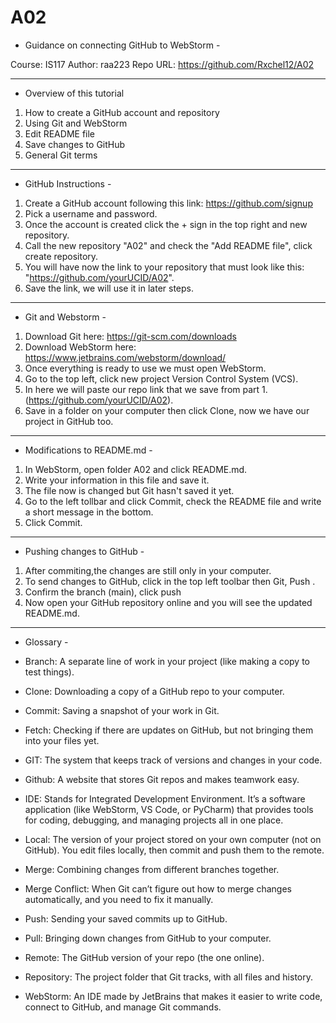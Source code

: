 # A02

- Guidance on connecting GitHub to WebStorm -

Course: IS117
Author: raa223
Repo URL:  https://github.com/Rxchel12/A02

------------------------------------------------------

- Overview of this tutorial
1. How to create a GitHub account and repository
2. Using Git and WebStorm
3. Edit README file
4. Save changes to GitHub
5. General Git terms

------------------------------------------------------

- GitHub Instructions -

1. Create a GitHub account following this link: https://github.com/signup
2. Pick a username and password.
3. Once the account is created click the + sign in the top right and new repository.
4. Call the new repository "A02" and check the "Add README file", click create repository.
5. You will have now the link to your repository that must look like this: "https://github.com/yourUCID/A02".
6. Save the link, we will use it in later steps.

------------------------------------------------------

- Git and Webstorm -

1. Download Git here: https://git-scm.com/downloads
2. Download WebStorm here: https://www.jetbrains.com/webstorm/download/
3. Once everything is ready to use we must open WebStorm.
4. Go to the top left, click new project Version Control System (VCS).
5. In here we will paste our repo link that we save from part 1. (https://github.com/yourUCID/A02).
6. Save in a folder on your computer then click Clone, now we have our project in GitHub too.

------------------------------------------------------

- Modifications to README.md -

1. In WebStorm, open folder A02 and click README.md.
2. Write your information in this file and save it.
3. The file now is changed but Git hasn't saved it yet.
4. Go to the left tollbar and click Commit, check the README file and write a short message in the bottom.
5. Click Commit.

------------------------------------------------------

- Pushing changes to GitHub -

1. After commiting,the changes are still only in your computer.
2. To send changes to GitHub, click in the top left toolbar then Git, Push .
3. Confirm the branch (main), click push
4. Now open your GitHub repository online and you will see the updated README.md.

------------------------------------------------------

- Glossary -

- Branch: A separate line of work in your project (like making a copy to test things).
- Clone: Downloading a copy of a GitHub repo to your computer.
- Commit: Saving a snapshot of your work in Git.
- Fetch: Checking if there are updates on GitHub, but not bringing them into your files yet.
- GIT: The system that keeps track of versions and changes in your code.
- Github: A website that stores Git repos and makes teamwork easy.
- IDE: Stands for Integrated Development Environment. It’s a software application (like WebStorm, VS Code, or PyCharm) that provides tools for coding, debugging, and managing projects all in one place.
- Local: The version of your project stored on your own computer (not on GitHub). You edit files locally, then commit and push them to the remote.
- Merge: Combining changes from different branches together.
- Merge Conflict: When Git can’t figure out how to merge changes automatically, and you need to fix it manually.
- Push: Sending your saved commits up to GitHub.
- Pull: Bringing down changes from GitHub to your computer.
- Remote: The GitHub version of your repo (the one online).
- Repository: The project folder that Git tracks, with all files and history.  
- WebStorm: An IDE made by JetBrains that makes it easier to write code, connect to GitHub, and manage Git commands. 







